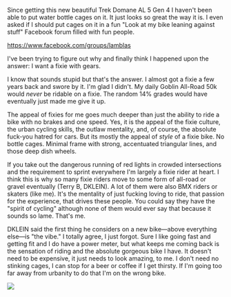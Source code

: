 Since getting this new beautiful Trek Domane AL 5 Gen 4 I haven't been able to put water bottle cages on it. It just looks so great the way it is. I even asked if I should put cages on it in a fun "Look at my bike leaning against stuff" Facebook forum filled with fun people.

https://www.facebook.com/groups/lamblas

I've been trying to figure out why and finally think I happened upon the answer: I want a fixie with gears.

I know that sounds stupid but that's the answer. I almost got a fixie a few years back and swore by it. I'm glad I didn't. My daily Goblin All-Road 50k would _never_ be ridable on a fixie. The random 14% grades would have eventually just made me give it up.

The appeal of fixies for me goes much deeper than just the ability to ride a bike with no brakes and one speed. Yes, it is the appeal of the fixie culture, the urban cycling skills, the outlaw mentality, and, of course, the absolute fuck-you hatred for cars. But its mostly the appeal of *style* of a fixie bike. No bottle cages. Minimal frame with strong, accentuated triangular lines, and those deep dish wheels.

If you take out the dangerous running of red lights in crowded intersections and the requirement to sprint everywhere I'm largely a fixie rider at heart. I think this is why so many fixie riders move to some form of all-road or gravel eventually (Terry B, DKLEIN). A lot of them were also BMX riders or skaters (like me). It's the mentality of just fucking loving to ride, that passion for the experience, that drives these people. You could say they have the "spirit of cycling" although none of them would ever say that because it sounds so lame. That's me.

DKLEIN said the first thing he considers on a new bike—above everything else—is "the vibe." I totally agree, I just forgot. Sure I like going fast and getting fit and I do have a power meter, but what keeps me coming back is the sensation of riding and the absolute gorgeous bike I have. It doesn't need to be expensive, it just needs to look amazing, to me. I don't need no stinking cages, I can stop for a beer or coffee if I get thirsty. If I'm going too far away from urbanity to do that I'm on the wrong bike.

![](https://i.pinimg.com/736x/e3/f1/bf/e3f1bfd38b30bd58c3796a104fb521a7.jpg)